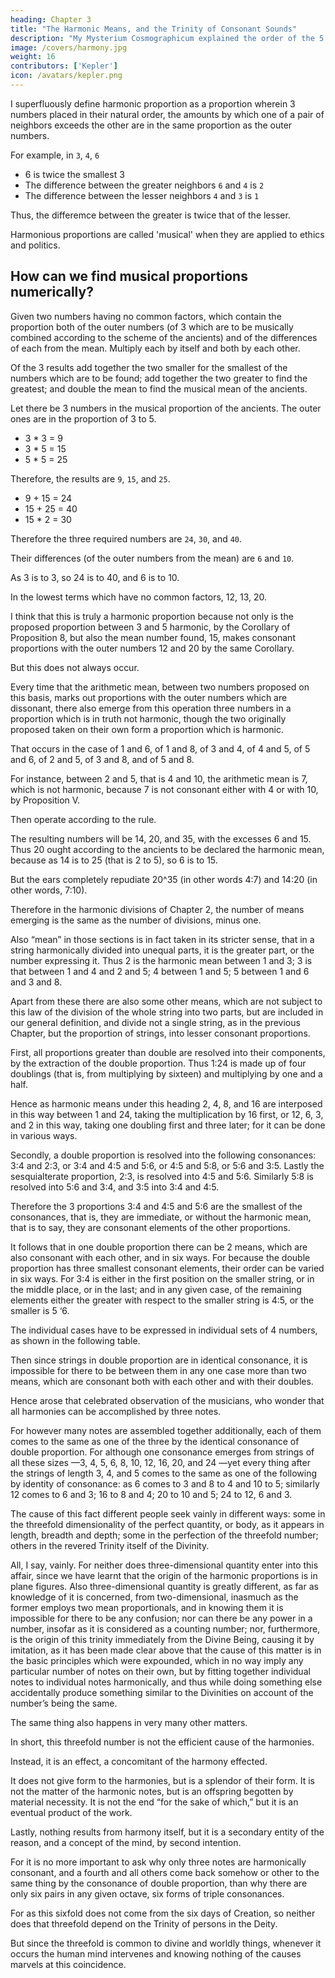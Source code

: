 ```yaml
---
heading: Chapter 3
title: "The Harmonic Means, and the Trinity of Consonant Sounds"
description: "My Mysterium Cosmographicum explained the order of the 5 solids in the world"
image: /covers/harmony.jpg
weight: 16
contributors: ['Kepler']
icon: /avatars/kepler.png
---
```



I superfluously define harmonic proportion as a proportion wherein 3 numbers placed in their natural order, the amounts by which one of a pair of neighbors exceeds the other are in the same proportion as the outer numbers. 

For example, in `3`, `4`, `6`
- 6 is twice the smallest 3
- The difference between the greater neighbors `6` and `4` is `2`
- The difference between the lesser neighbors `4` and `3` is `1`

Thus, the differemce between the greater is twice that of the lesser.

Harmonious proportions are called 'musical' when they are applied to ethics and politics. 

## How can we find musical proportions numerically?

<!-- However I shall include a method of finding numbers*’^ which contain such a proportion, which is called musical by the authorities, because it is frequently transferred from the theory of harmony to .  -->

<!-- The method is as follows.  -->

Given two numbers having no common factors, which contain the proportion both of the outer numbers (of 3 which are to be musically combined according to the scheme of the ancients) and of the differences of each from the mean. Multiply each by itself and both by each other.

Of the 3 results add together the two smaller for the smallest of the numbers which are to be found; add together the two greater to find the greatest; and double the mean to find the musical mean of the ancients. 

Let there be 3 numbers in the musical proportion of the ancients. The outer ones are in the proportion of 3 to 5. 
- 3 * 3 = 9
- 3 * 5 = 15
- 5 * 5 = 25

Therefore, the results are `9`, `15`, and `25`.
- 9 + 15 = 24
- 15 + 25 = 40
- 15 * 2 = 30

Therefore the three required numbers are `24`, `30`, and `40`. 

Their differences (of the outer numbers from the mean) are `6` and `10`. 

As 3 is to 3, so 24 is to 40, and 6 is to 10.

In the lowest terms which have no common factors, 12, 13, 20.

I think that this is truly a harmonic proportion because not only is the proposed proportion between 3 and 5 harmonic, by the Corollary of Proposition 8, but also the mean number found, 15, makes consonant proportions with the outer numbers 12 and 20 by the same Corollary. 

But this does not always occur.

Every time that the arithmetic mean, between two numbers proposed on this basis, marks out proportions with the outer numbers which are dissonant, there also emerge from this operation three numbers in a proportion which is in truth not harmonic, though the two originally proposed taken on their own form a proportion which is harmonic. 

That occurs in the case of 1 and 6, of 1 and 8, of 3 and 4, of 4 and 5, of 5 and 6, of 2 and 5, of 3 and 8, and of 5 and 8. 

For instance, between 2 and 5, that is 4 and 10, the arithmetic mean is 7, which is not harmonic, because 7 is not consonant either with 4 or with 10, by Proposition V. 

Then operate according to the rule.

The resulting numbers will be 14, 20, and 35, with the excesses 6 and 15. Thus 20 ought according to the ancients to be declared the harmonic mean, because as 14 is to 25 (that is 2 to 5), so 6 is to 15. 

But the ears completely repudiate 20^35 (in other words 4:7) and 14:20 (in other words, 7:10).

Therefore in the harmonic divisions of Chapter 2, the number of means emerging is the same as the number of divisions, minus one. 

Also “mean” in those sections is in fact taken in its stricter sense, that in a string harmonically divided into unequal parts, it is the greater part, or the number expressing it. Thus 2 is the harmonic mean between 1 and 3; 3 is that between 1 and 4 and 2 and 5; 4 between 1 and 5; 5 between 1 and 6 and 3 and 8.

Apart from these there are also some other means, which are not subject to this law of the division of the whole string into two parts, but are included in our general definition, and divide not a single string, as in the previous Chapter, but the proportion of strings, into lesser consonant proportions.

First, all proportions greater than double are resolved into their components, by the extraction of the double proportion. Thus 1:24 is made up of four doublings (that is, from multiplying by sixteen) and multiplying by one and a half. 

Hence as harmonic means under this heading 2, 4, 8, and 16 are interposed in this way between 1 and 24, taking the multiplication by 16 first, or 12, 6, 3, and 2 in this way, taking one doubling first and three later; for
it can be done in various ways. 

Secondly, a double proportion is resolved into the following consonances: 3:4 and 2:3, or 3:4 and 4:5 and 5:6, or 4:5 and
5:8, or 5:6 and 3:5. Lastly the sesquialterate proportion, 2:3, is resolved into 4:5 and 5:6.
Similarly 5:8 is resolved into 5:6 and 3:4, and 3:5 into 3:4 and 4:5.

Therefore the 3 proportions 3:4 and 4:5 and 5:6 are the smallest of the consonances, that is, they are immediate, or without the harmonic mean, that is to say, they are consonant elements of the other
proportions.

It follows that in one double proportion there can be 2 means, which are also consonant with each other, and in six
ways. For because the double proportion has three smallest consonant elements, their order can be varied in six ways. For 3:4 is either in the first position on the smaller string, or in the middle place, or in the last; and in any given case, of the remaining elements either the greater with respect to the smaller string is 4:5, or the smaller is 5 ‘6.

The individual cases have to be expressed in individual sets of 4 numbers, as shown in the following table.

Then since strings in double proportion are in identical consonance, it is impossible for there to be between them in any one case more than two means, which are consonant both with each other and
with their doubles. 

Hence arose that celebrated observation of the musicians, who wonder that all harmonies can be accomplished by three notes. 

For however many notes are assembled together additionally, each of them comes to the same as one of the three by the identical consonance of double proportion. For although one consonance emerges from strings of all these
sizes —3, 4, 5, 6, 8, 10, 12, 16, 20, and 24 —yet every thing after the strings of length 3, 4, and 5 comes
to the same as one of the following by identity of consonance: as 6 comes to 3 and 8 to 4 and 10 to 5; similarly 12 comes
to 6 and 3; 16 to 8 and 4; 20 to 10 and 5; 24 to 12, 6 and 3.

The cause of this fact different people seek vainly in different ways:
some in the threefold dimensionality of the perfect quantity, or body,
as it appears in length, breadth and depth; some in the perfection
of the threefold number; others in the revered Trinity itself of the
Divinity.

All, I say, vainly. For neither does three-dimensional quantity enter into this affair, since we have learnt that the origin of the harmonic proportions is in plane figures. Also three-dimensional quantity is greatly different, as far as knowledge of it is concerned, from two-dimensional, inasmuch as the former employs two mean proportionals, and in knowing them it is impossible for there to be any confusion; nor can there be any power in a number, insofar as it is considered
as a counting number; nor, furthermore, is the origin of this trinity immediately from the Divine Being, causing it by imitation, as it has been made clear above that the cause of this matter is in the basic principles which were expounded, which in no way imply any particular number of notes on their own, but by fitting together individual notes to individual notes harmonically, and thus while doing something else accidentally produce something similar to the Divinities
on account of the number’s being the same. 

The same thing also happens in very many other matters.

In short, this threefold number is not the efficient cause of the harmonies. 

Instead, it is an effect, a concomitant of the harmony effected.

It does not give form to the harmonies, but is a splendor of their form. It is not the matter of the harmonic notes, but is an offspring begotten by material necessity. It is not the end “for the sake of which,” but it is an eventual product of the work. 

Lastly, nothing results from harmony itself, but it is a secondary entity of the reason, and a concept of the mind, by second intention. 

For it is no more important to ask why only three notes are harmonically consonant, and a fourth and all others come back somehow or other to the same thing by the consonance of double proportion, than why there are only six pairs in any given octave, six forms of triple consonances. 

For as this sixfold does not come from the six days of Creation, so neither does that threefold depend on the Trinity of persons in the Deity. 

But since the threefold is common to divine and worldly things, whenever it occurs the human mind intervenes and knowing
nothing of the causes marvels at this coincidence. 

